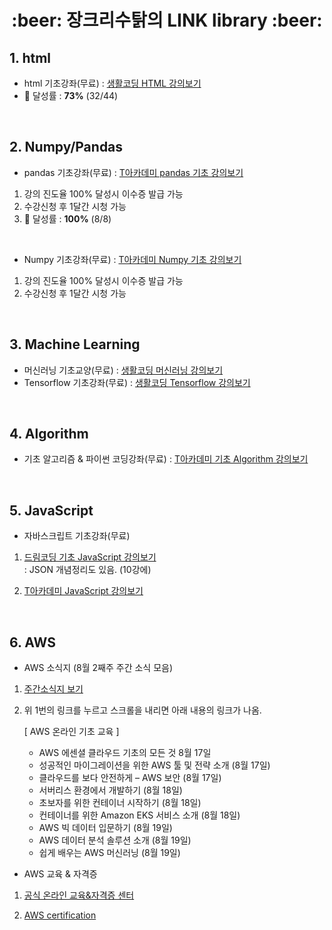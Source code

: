 <h1 align='center'> :beer: 장크리수탉의 LINK library :beer:</h1>


## 1. html
- html 기초강좌(무료) : <a href="https://www.youtube.com/playlist?list=PLuHgQVnccGMDUzDDCKW-pCZQY-MMCX5yB">생활코딩 HTML 강의보기</a>
- :feet: 달성률 : **73%** (32/44)

<br>

## 2. Numpy/Pandas
- pandas 기초강좌(무료) : <a href="https://tacademy.skplanet.com/live/player/onlineLectureDetail.action?seq=180">T아카데미 pandas 기초 강의보기</a>
 1. 강의 진도율 100% 달성시 이수증 발급 가능
 2. 수강신청 후 1달간 시청 가능
 3. :feet: 달성률 : **100%** (8/8)
 
<br>

- Numpy 기초강좌(무료) : <a href="https://tacademy.skplanet.com/live/player/onlineLectureDetail.action?seq=153">T아카데미 Numpy 기초 강의보기</a>
 1. 강의 진도율 100% 달성시 이수증 발급 가능
 2. 수강신청 후 1달간 시청 가능

<br>

## 3. Machine Learning
- 머신러닝 기초교양(무료) : <a href="https://www.youtube.com/playlist?list=PLuHgQVnccGMDy5oF7G5WYxLF3NCYhB9H9">생활코딩 머신러닝 강의보기</a>
- Tensorflow 기초강좌(무료) : <a href="https://www.youtube.com/playlist?list=PLl1irxoYh2wyLwJutUZx5Q_QEEDZoXBnz">생활코딩 Tensorflow 강의보기</a>

<br>

## 4. Algorithm
- 기초 알고리즘 & 파이썬 코딩강좌(무료) : <a href="https://tacademy.skplanet.com/live/player/onlineLectureDetail.action?seq=175">T아카데미 기초 Algorithm 강의보기</a>

<br>

## 5. JavaScript
- 자바스크립트 기초강좌(무료) 
 1. <a href="https://www.youtube.com/playlist?list=PLv2d7VI9OotTVOL4QmPfvJWPJvkmv6h-2">드림코딩 기초 JavaScript 강의보기</a>
 <br> : JSON 개념정리도 있음. (10강에)
 
 2. <a href="https://tacademy.skplanet.com/live/player/onlineLectureDetail.action?seq=54"> T아카데미 JavaScript 강의보기</a>

<br>

## 6. AWS
- AWS 소식지 (8월 2째주 주간 소식 모음)
1. <a href="https://aws.amazon.com/ko/blogs/korea/week-in-review-09-08-21/?fbclid=IwAR0ixuXcxaSirlqL2ffZXltBXsiQVD_zCL9w3MgsjqiKRrcKZJEozVie3WE">주간소식지 보기</a>

2. 위 1번의 링크를 누르고 스크롤을 내리면 아래 내용의 링크가 나옴.

   [ AWS 온라인 기초 교육 ]

    -  AWS 에센셜 클라우드 기초의 모든 것 8월 17일
    - 성공적인 마이그레이션을 위한 AWS 툴 및 전략 소개 (8월 17일)
    - 클라우드를 보다 안전하게 – AWS 보안 (8월 17일)
    - 서버리스 환경에서 개발하기 (8월 18일)
    - 초보자를 위한 컨테이너 시작하기 (8월 18일)
    - 컨테이너를 위한 Amazon EKS 서비스 소개 (8월 18일)
    - AWS 빅 데이터 입문하기 (8월 19일)
    - AWS 데이터 분석 솔루션 소개 (8월 19일)
    - 쉽게 배우는 AWS 머신러닝 (8월 19일)

- AWS 교육 & 자격증
1. <a href="https://www.aws.training/">공식 온라인 교육&자격증 센터</a>

2. <a href="https://aws.amazon.com/ko/certification/certification-prep/?th=cta&cta=header&p=2">AWS certification</a> 
